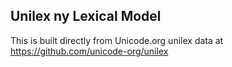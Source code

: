 Unilex ny Lexical Model
----------------------

This is built directly from Unicode.org unilex data at
https://github.com/unicode-org/unilex
